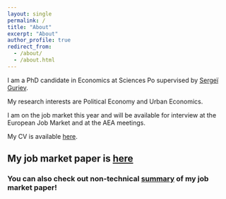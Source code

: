 ```yaml
---
layout: single
permalink: /
title: "About"
excerpt: "About"
author_profile: true
redirect_from:
  - /about/
  - /about.html
---
```


I am a PhD candidate in Economics at Sciences Po supervised by [Sergeï Guriev](https://sites.google.com/site/sguriev/). 

My research interests are Political Economy and Urban Economics.

I am on the job market this year and will be available for interview at the European Job Market and at the AEA meetings.

My CV is available [here](pdfs/cv.pdf).

## My job market paper is [here](slavs_jmp.pdf) 

### You can also check out non-technical [summary](http://jmp-consider-the-slavs.tilda.ws/) of my job market paper!
